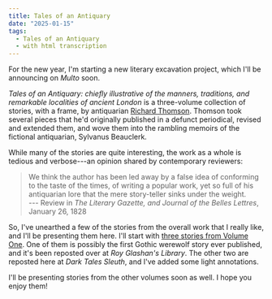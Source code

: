 ```yaml
---
title: Tales of an Antiquary
date: "2025-01-15"
tags: 
  - Tales of an Antiquary
  - with html transcription
---
```


For the new year, I'm starting a new literary excavation project, which I'll be announcing on *Multo* soon.

*Tales of an Antiquary: chiefly illustrative of the manners, traditions, and remarkable localities of ancient London* is a three-volume collection of stories, with a frame, by antiquarian [Richard Thomson](https://en.wikipedia.org/wiki/Richard_Thomson_(antiquarian)). Thomson took several pieces that he'd originally published in a defunct periodical, revised and extended them, and wove them into the rambling memoirs of the fictional antiquarian, Sylvanus Beauclerk.

While many of the stories are quite interesting, the work as a whole is tedious and verbose---an opinion shared by contemporary reviewers:

> We think the author has been led away by a false idea of conforming to the taste of the times, of writing a popular work, yet so full of his antiquarian lore that the mere story-teller sinks under the weight.<br>
      --- Review in *The Literary Gazette, and Journal of the Belles Lettres*, January 26, 1828

So, I've unearthed a few of the stories from the overall work that I really like, and I'll be presenting them here.
I'll start with [three stories from Volume One](/pages/tales-of-an-antiquary/#volume-1). One of them is possibly the first Gothic
werewolf story ever published, and it's been reposted over at *Roy Glashan's Library*. The other two are reposted here
at *Dark Tales Sleuth*, and I've added some light annotations.

I'll be presenting stories from the other volumes soon as well. I hope you enjoy them!


